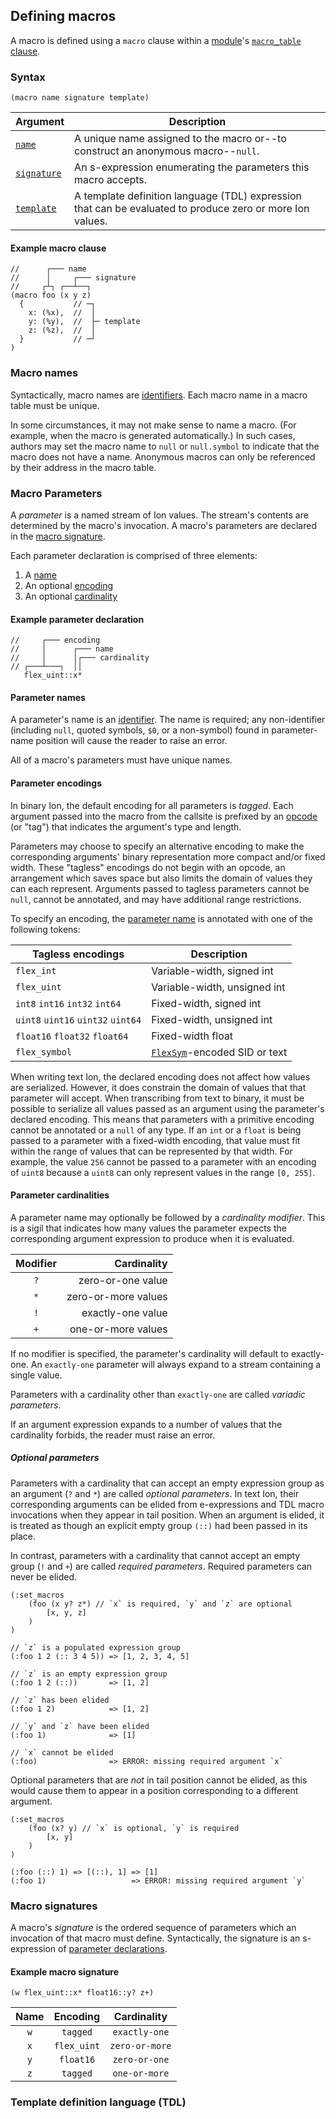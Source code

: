 ## Defining macros

A macro is defined using a `macro` clause within a [module](../modules.md)'s [`macro_table` clause](../modules.md#macro_table).

### Syntax
```ion
(macro name signature template)
```

| Argument                                        | Description                                                                                               |
|-------------------------------------------------|-----------------------------------------------------------------------------------------------------------|
| [`name`](#macro-names)                          | A unique name assigned to the macro or--to construct an anonymous macro--`null`.                          |
| [`signature`](#macro-signatures)                | An s-expression enumerating the parameters this macro accepts.                                            |
| [`template`](#template-definition-language-tdl) | A template definition language (TDL) expression that can be evaluated to produce zero or more Ion values. |

#### Example macro clause
```ion
//      ┌─── name
//      │     ┌─── signature
//     ┌┴┐ ┌──┴──┐
(macro foo (x y z)
  {           // ─┐
    x: (%x),  //  │
    y: (%y),  //  ├─ template
    z: (%z),  //  │
  }           // ─┘
)
```

### Macro names

Syntactically, macro names are [identifiers](../modules.md#identifiers). Each macro name in a macro table must be unique.

In some circumstances, it may not make sense to name a macro. (For example, when the macro is generated automatically.) In such cases, authors may set the macro name to `null` or `null.symbol` to indicate that the macro does not have a name. Anonymous macros can only be referenced by their address in the macro table.

### Macro Parameters

A _parameter_ is a named stream of Ion values. The stream's contents are determined by the macro's invocation.
A macro's parameters are declared in the [macro signature](#macro-signatures).

Each parameter declaration is comprised of three elements:
1. A [name](#parameter-names)
2. An optional [encoding](#parameter-encodings)
3. An optional [cardinality](#parameter-cardinalities)

#### Example parameter declaration
```ion
//     ┌─── encoding
//     │      ┌─── name
//     │      │┌─── cardinality
// ┌───┴───┐  ││
   flex_uint::x*
```

#### Parameter names

A parameter's name is an [identifier](../modules.md#identifiers). The name is required; any non-identifier (including `null`, quoted symbols, `$0`, or a non-symbol) found in parameter-name position will cause the reader to raise an error.

All of a macro's parameters must have unique names.

#### Parameter encodings

In binary Ion, the default encoding for all parameters is _tagged_. Each argument passed into the macro from the callsite is prefixed by an [opcode](../binary/opcodes.md) (or "tag") that indicates the argument's type and length.

Parameters may choose to specify an alternative encoding to make the corresponding arguments' binary representation more compact and/or fixed width. These "tagless" encodings do not begin with an opcode, an arrangement which saves space but also limits the domain of values they can each represent. Arguments passed to tagless parameters cannot be `null`, cannot be annotated, and may have additional range restrictions.

To specify an encoding, the [parameter name](#parameter-names) is annotated with one of the following tokens:

| Tagless encodings                    | Description                                                       |
|--------------------------------------|-------------------------------------------------------------------|
| `flex_int`                           | Variable-width, signed int                                        |
| `flex_uint`                          | Variable-width, unsigned int                                      |
| `int8`  `int16`   `int32`   `int64`  | Fixed-width, signed int                                           |
| `uint8` `uint16`  `uint32`  `uint64` | Fixed-width, unsigned int                                         |
| `float16` `float32` `float64`        | Fixed-width float                                                 |
| `flex_symbol`                        | [`FlexSym`](../binary/primitives/flex_sym.md)-encoded SID or text |

When writing text Ion, the declared encoding does not affect how values are serialized.
However, it does constrain the domain of values that that parameter will accept.
When transcribing from text to binary, it must be possible to serialize all values passed as an argument using the parameter's declared encoding.
This means that parameters with a primitive encoding cannot be annotated or a `null` of any type.
If an `int` or a `float` is being passed to a parameter with a fixed-width encoding,
that value must fit within the range of values that can be represented by that width.
For example, the value `256` cannot be passed to a parameter with an encoding of `uint8` because a `uint8` can only represent values in the range `[0, 255]`.

#### Parameter cardinalities

A parameter name may optionally be followed by a _cardinality modifier_. This is a sigil that indicates how many values the parameter expects the corresponding argument expression to produce when it is evaluated.

| Modifier |         Cardinality |
|:--------:|--------------------:|
|   `?`    |   zero-or-one value |
|   `*`    | zero-or-more values |
|   `!`    |   exactly-one value |
|   `+`    |  one-or-more values |

If no modifier is specified, the parameter's cardinality will default to exactly-one.
An `exactly-one` parameter will always expand to a stream containing a single value.

Parameters with a cardinality other than `exactly-one` are called _variadic parameters_.

If an argument expression expands to a number of values that the cardinality forbids, the reader must raise an error.

##### Optional parameters

Parameters with a cardinality that can accept an empty expression group as an argument (`?` and `*`) are called
_optional parameters_. In text Ion, their corresponding arguments can be elided from e-expressions and TDL macro
invocations when they appear in tail position. When an argument is elided, it is treated as though an explicit
empty group `(::)` had been passed in its place.

In contrast, parameters with a cardinality that cannot accept an empty group (`!` and `+`) are called _required
parameters_. Required parameters can never be elided.

```ion
(:set_macros
    (foo (x y? z*) // `x` is required, `y` and `z` are optional
        [x, y, z]
    )
)

// `z` is a populated expression group
(:foo 1 2 (:: 3 4 5)) => [1, 2, 3, 4, 5]

// `z` is an empty expression group
(:foo 1 2 (::))       => [1, 2]

// `z` has been elided
(:foo 1 2)            => [1, 2]

// `y` and `z` have been elided
(:foo 1)              => [1]

// `x` cannot be elided
(:foo)                => ERROR: missing required argument `x`
```

Optional parameters that are _not_ in tail position cannot be elided, as this would
cause them to appear in a position corresponding to a different argument.

```ion
(:set_macros
    (foo (x? y) // `x` is optional, `y` is required
        [x, y]
    )
)

(:foo (::) 1) => [(::), 1] => [1]
(:foo 1)                   => ERROR: missing required argument `y`
```

### Macro signatures

A macro's _signature_ is the ordered sequence of parameters which an invocation of that macro must define.
Syntactically, the signature is an s-expression of [parameter declarations](#macro-parameters).

#### Example macro signature
```ion
(w flex_uint::x* float16::y? z+)
```

| Name |  Encoding   |  Cardinality   |
|:----:|:-----------:|:--------------:|
| `w`  |  `tagged`   | `exactly-one`  |
| `x`  | `flex_uint` | `zero-or-more` |
| `y`  |  `float16`  | `zero-or-one`  |
| `z`  |  `tagged`   | `one-or-more`  |

<!-- TODO; grammar and examples -->

### Template definition language (TDL)

<!-- TODO -->
